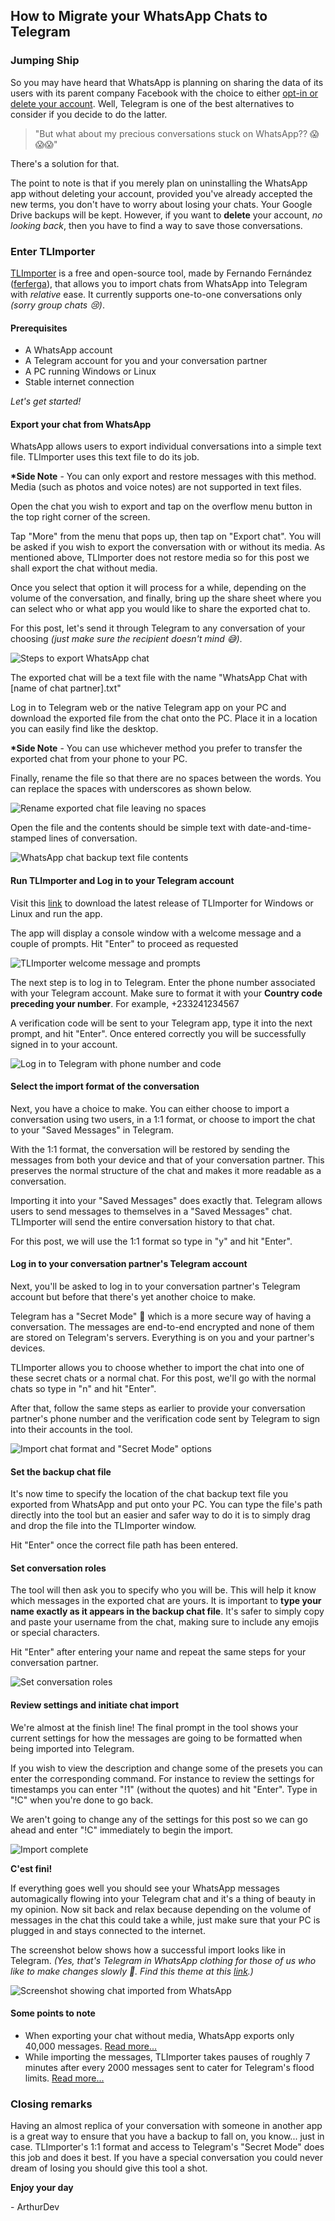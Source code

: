 ## How to Migrate your WhatsApp Chats to Telegram

### Jumping Ship
So you may have heard that WhatsApp is planning on sharing the data of its users with its parent company Facebook with the choice to either [opt-in or delete your account](https://www.forbes.com/sites/carlypage/2021/01/08/whatsapp-tells-users-share-your-data-with-facebook-or-well-deactivate-your-account/?sh=1bc6a2e2d46c). Well, Telegram is one of the best alternatives to consider if you decide to do the latter.


>"But what about my precious conversations stuck on WhatsApp?? 😱😱😱"  

There's a solution for that.

The point to note is that if you merely plan on uninstalling the WhatsApp app without deleting your account, provided you've already accepted the new terms, you don't have to worry about losing your chats. Your Google Drive backups will be kept. However, if you want to **delete** your account, *no looking back*, then you have to find a way to save those conversations.

### Enter TLImporter
 [TLImporter](https://github.com/TelegramTools/TLImporter) is a free and open-source tool, made by Fernando Fernández ([ferferga](https://github.com/ferferga)), that allows you to import chats from WhatsApp into Telegram with *relative* ease. It currently supports one-to-one conversations only  *(sorry group chats *😢*)*.

#### Prerequisites
- A WhatsApp account
- A Telegram account for you and your conversation partner
- A PC running Windows or Linux
- Stable internet connection

*Let's get started!*

#### Export your chat from WhatsApp
WhatsApp allows users to export individual conversations into a simple text file. TLImporter uses this text file to do its job.

**\*Side Note** - You can only export and restore messages with this method. Media (such as photos and voice notes) are not supported in text files.

Open the chat you wish to export and tap on the overflow menu button in the top right corner of the screen.

Tap "More" from the menu that pops up, then tap on "Export chat". You will be asked if you wish to export the conversation with or without its media. As mentioned above, TLImporter does not restore media so for this post we shall export the chat without media.

Once you select that option it will process for a while, depending on the volume of the conversation, and finally, bring up the share sheet where you can select who or what app you would like to share the exported chat to.

For this post, let's send it through Telegram to any conversation of your choosing *(just make sure the recipient doesn't mind *😅*)*.

![Steps to export WhatsApp chat](https://cdn.hashnode.com/res/hashnode/image/upload/v1610521972055/02-eGio72.jpeg)

The exported chat will be a text file with the name "WhatsApp Chat with [name of chat partner].txt"

Log in to Telegram web or the native Telegram app on your PC and download the exported file from the chat onto the PC. Place it in a location you can easily find like the desktop.

**\*Side Note** - You can use whichever method you prefer to transfer the exported chat from your phone to your PC.

Finally, rename the file so that there are no spaces between the words. You can replace the spaces with underscores as shown below.

![Rename exported chat file leaving no spaces](https://cdn.hashnode.com/res/hashnode/image/upload/v1610625884378/USIFDTLHK.jpeg)

Open the file and the contents should be simple text with date-and-time-stamped lines of conversation.

![WhatsApp chat backup text file contents](https://cdn.hashnode.com/res/hashnode/image/upload/v1610633109676/xPvTs1-bF.jpeg)

#### Run TLImporter and Log in to your Telegram account
Visit this [link](https://github.com/TelegramTools/TLImporter/releases) to download the latest release of TLImporter for Windows or Linux and run the app.

The app will display a console window with a welcome message and a couple of prompts. Hit "Enter" to proceed as requested

![TLImporter welcome message and prompts](https://cdn.hashnode.com/res/hashnode/image/upload/v1610266996277/f_93-HqZg.png)

The next step is to log in to Telegram. Enter the phone number associated with your Telegram account. Make sure to format it with your **Country code preceding your number**. For example, +233241234567

A verification code will be sent to your Telegram app, type it into the next prompt, and hit "Enter". Once entered correctly you will be successfully signed in to your account.

![Log in to Telegram with phone number and code](https://cdn.hashnode.com/res/hashnode/image/upload/v1610267520698/fIQNSmkbF.jpeg)

#### Select the import format of the conversation
Next, you have a choice to make. You can either choose to import a conversation using two users, in a 1:1 format, or choose to import the chat to your "Saved Messages" in Telegram.

With the 1:1 format, the conversation will be restored by sending the messages from both your device and that of your conversation partner. This preserves the normal structure of the chat and makes it more readable as a conversation.

Importing it into your "Saved Messages" does exactly that. Telegram allows users to send messages to themselves in a "Saved Messages" chat. TLImporter will send the entire conversation history to that chat.

For this post, we will use the 1:1 format so type in "y" and hit "Enter".

#### Log in to your conversation partner's Telegram account
Next, you'll be asked to log in to your conversation partner's Telegram account but before that there's yet another choice to make.

Telegram has a "Secret Mode" 🤫 which is a more secure way of having a conversation. The messages are end-to-end encrypted and none of them are stored on Telegram's servers. Everything is on you and your partner's devices.

TLImporter allows you to choose whether to import the chat into one of these secret chats or a normal chat. For this post, we'll go with the normal chats so type in "n" and hit "Enter".

After that, follow the same steps as earlier to provide your conversation partner's phone number and the verification code sent by Telegram to sign into their accounts in the tool.

![Import chat format and "Secret Mode" options](https://cdn.hashnode.com/res/hashnode/image/upload/v1610662347571/4_Lv_QUu7.png)

#### Set the backup chat file
It's now time to specify the location of the chat backup text file you exported from WhatsApp and put onto your PC. You can type the file's path directly into the tool but an easier and safer way to do it is to simply drag and drop the file into the TLImporter window.

Hit "Enter" once the correct file path has been entered.

#### Set conversation roles
The tool will then ask you to specify who you will be. This will help it know which messages in the exported chat are yours. It is important to **type your name exactly as it appears in the backup chat file**. It's safer to simply copy and paste your username from the chat, making sure to include any emojis or special characters.

Hit "Enter" after entering your name and repeat the same steps for your conversation partner.

![Set conversation roles](https://cdn.hashnode.com/res/hashnode/image/upload/v1610635306460/v3X1lvkRK.jpeg)

#### Review settings and initiate chat import
We're almost at the finish line! The final prompt in the tool shows your current settings for how the messages are going to be formatted when being imported into Telegram.

If you wish to view the description and change some of the presets you can enter the corresponding command. For instance to review the settings for timestamps you can enter "!1" (without the quotes) and hit "Enter". Type in "!C" when you're done to go back.

We aren't going to change any of the settings for this post so we can go ahead and enter "!C" immediately to begin the import.

![Import complete](https://cdn.hashnode.com/res/hashnode/image/upload/v1610636623454/U0P8jLdEG.jpeg)

**C'est fini!**

If everything goes well you should see your WhatsApp messages automagically flowing into your Telegram chat and it's a thing of beauty in my opinion. Now sit back and relax because depending on the volume of messages in the chat this could take a while, just make sure that your PC is plugged in and stays connected to the internet.

The screenshot below shows how a successful import looks like in Telegram. *(Yes, that's Telegram in WhatsApp clothing for those of us who like to make changes slowly 🐌. Find this theme at this [link](https://t.me/TelegramTips/226).)*

![Screenshot showing chat imported from WhatsApp](https://cdn.hashnode.com/res/hashnode/image/upload/v1610643658193/mj93U_IQm.jpeg)

#### Some points to note
- When exporting your chat without media, WhatsApp exports only 40,000 messages. [Read more...](https://faq.whatsapp.com/android/chats/how-to-save-your-chat-history/?lang=en)
- While importing the messages, TLImporter takes pauses of roughly 7 minutes after every 2000 messages sent to cater for Telegram's flood limits. [Read more...](https://core.telegram.org/bots/faq#my-bot-is-hitting-limits-how-do-i-avoid-this)

### Closing remarks
Having an almost replica of your conversation with someone in another app is a great way to ensure that you have a backup to fall on, you know... just in case. TLImporter's 1:1 format and access to Telegram's "Secret Mode" does this job and does it best. If you have a special conversation you could never dream of losing you should give this tool a shot.
  

**Enjoy your day**

\- ArthurDev



